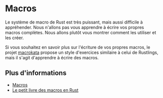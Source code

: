 # Macros

Le système de macro de Rust est très puissant, mais aussi
difficile à appréhender. Nous n'allons pas vous apprendre à écrire vos propres macros
complètes. Nous allons plutôt vous montrer comment les utiliser et les créer.

Si vous souhaitez en savoir plus sur l'écriture de vos propres macros,
le projet [macrokata](https://github.com/tfpk/macrokata) propose un style
d'exercices similaire à celui de Rustlings, mais il s'agit d'apprendre à écrire des macros.

## Plus d'informations

- [Macros](https://doc.rust-lang.org/book/ch19-06-macros.html)
- [Le petit livre des macros en Rust](https://veykril.github.io/tlborm/)
